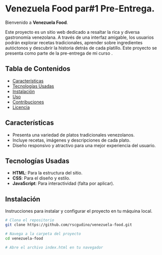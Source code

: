 
# Venezuela Food par#1 Pre-Entrega.

Bienvenido a **Venezuela Food**.

Este proyecto es un sitio web dedicado a resaltar la rica y diversa gastronomía venezolana. A través de una interfaz amigable, los usuarios podrán explorar recetas tradicionales, aprender sobre ingredientes autóctonos y descubrir la historia detrás de cada platillo. Este proyecto se presenta como parte de la pre-entrega de mi curso .


## Tabla de Contenidos

- [Características](#características)
- [Tecnologías Usadas](#tecnologías-usadas)
- [Instalación](#instalación)
- [Uso](#uso)
- [Contribuciones](#contribuciones)
- [Licencia](#licencia)

## Características

- Presenta una variedad de platos tradicionales venezolanos.
- Incluye recetas, imágenes y descripciones de cada plato.
- Diseño responsivo y atractivo para una mejor experiencia del usuario.

## Tecnologías Usadas

- **HTML**: Para la estructura del sitio.
- **CSS**: Para el diseño y estilo.
- **JavaScript**: Para interactividad (falta por aplicar).

## Instalación

Instrucciones para instalar y configurar el proyecto en tu máquina local.

```bash
# Clona el repositorio
git clone https://github.com/rscgudino/venezuela-food.git

# Navega a la carpeta del proyecto
cd venezuela-food

# Abre el archivo index.html en tu navegador
